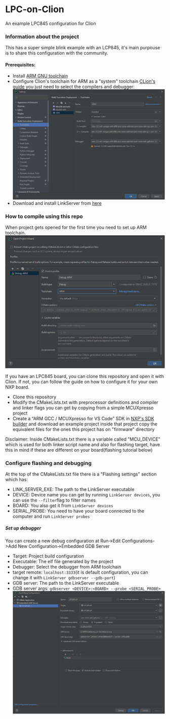 # LPC-on-Clion

An example LPC845 configuration for Clion

### Information about the project

This has a super simple blink example with an LCP845, it's main purpouse is to share this configuration with the
community.

#### Prerequisites:

- Install [ARM GNU toolchain](https://developer.arm.com/Tools%20and%20Software/GNU%20Toolchain)
- Configure Clion's toolchain for ARM as a "system"
  toolchain [CLion's guide](https://www.jetbrains.com/help/clion/how-to-create-toolchain-in-clion.html#env-scripts) you
  just need to select the compilers and debugger:
  ![img.png](Doc/Images/toolchain.png)
- Download and install LinkServer from
  [here](https://www.nxp.com/design/software/development-software/mcuxpresso-software-and-tools-/linkserver-for-microcontrollers:LINKERSERVER)


### How to compile using this repo

When project gets opened for the first time you need to set up ARM toolchain.
![img.png](Doc/Images/projectToolchain.png)

If you have an LPC845 board, you can clone this repository and open it with Clion. If not, you can follow the guide on
how to configure it for your own NXP board.

- Clone this repository
- Modify the CMakeLists.txt with preprocessor definitions and compiler and linker flags you can get by copying from a
  simple MCUXpresso project
- Create a “ARM GCC / MCUXpresso for VS Code” SDK in [NXP's SDK builder](https://mcuxpresso.nxp.com/en/select) and
  download an example project inside that project copy the equivalent files for the ones this project has on "firmware"
  directory

Disclaimer: Inside CMakeLists.txt there is a variable called "MCU_DEVICE" which is used for both linker script name and
also for flashing target, have this in mind if these are different on your board(flashing tutorial below)

### Configure flashing and debugging

At the top of the CMakeLists.txt file there is a "Flashing settings" section which has:

- LINK_SERVER_EXE: The path to the LinkServer executable
- DEVICE: Device name you can get by running `LinkServer devices`, you can use the `--filter`flag to filter names
- BOARD: You also get it from `LinkServer devices`
- SERIAL_PROBE: You need to have your board connected to the computer and run `LinkServer probes`

##### Set up debugger
You can create a new debug configuration at Run->Edit Configurations->Add New Configuration->Embedded GDB Server

- Target: Project build configuration
- Executable: The elf file generated by the project
- Debugger: Select the debugger from ARM toolchain
- target remote: `localhost:3333`(it is default configuration, you can change it with `LinkServer gdbserver --gdb-port`)
- GDB server: The path to the LinkServer executable
- GDB server args: `gdbserver <DEVICE>:<BOARD> --probe <SERIAL_PROBE>`
  ![img.png](Doc/Images/debugger.png)
